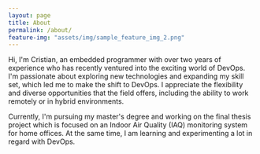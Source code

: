 ```yaml
---
layout: page
title: About
permalink: /about/
feature-img: "assets/img/sample_feature_img_2.png"
---
```


Hi, I'm Cristian, an embedded programmer with over two years of experience who has recently ventured into the exciting world of DevOps. I'm passionate about exploring new technologies and expanding my skill set, which led me to make the shift to DevOps. I appreciate the flexibility and diverse opportunities that the field offers, including the ability to work remotely or in hybrid environments.

Currently, I'm pursuing my master's degree and working on the final thesis project which is focused on an Indoor Air Quality (IAQ) monitoring system for home offices. At the same time, I am learning and experimenting a lot in regard with DevOps.

